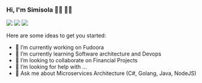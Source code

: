 <!-- ** ### Hi there 👋 -->

### Hi, I'm Simisola 👋🏾 🧔🏻

[![](https://img.shields.io/badge/LinkedIn-bolajioyeneye-blue)](https://www.linkedin.com/in/bolajioyeneye/)
[![](https://img.shields.io/badge/Gmail-simisola.oyeneye%40gmail.com-red)](mailto:simisola.oyeneye@gmail.com)
[![](https://img.shields.io/badge/Skype-live:ibrahim.oyeneye-blue)](live:ibrahim.oyeneye)

<!--
**bioyeneye/bioyeneye** is a ✨ _special_ ✨ repository because its `README.md` (this file) appears on your GitHub profile.
[![](https://img.shields.io/badge/HackerRank-bioyeneye-brightgreen)](https://www.hackerrank.com/bioyeneye)
-->


Here are some ideas to get you started:

- 🔭 I’m currently working on Fudoora
- 🌱 I’m currently learning Software architecture and Devops
- 👯 I’m looking to collaborate on Financial Projects
- 🤔 I’m looking for help with ...
- 💬 Ask me about Microservices Architecture (C#, Golang, Java, NodeJS)

<!-- ***
- 📫 How to reach me: 
- 😄 Pronouns: ...
- ⚡ Fun fact: ...
-->


